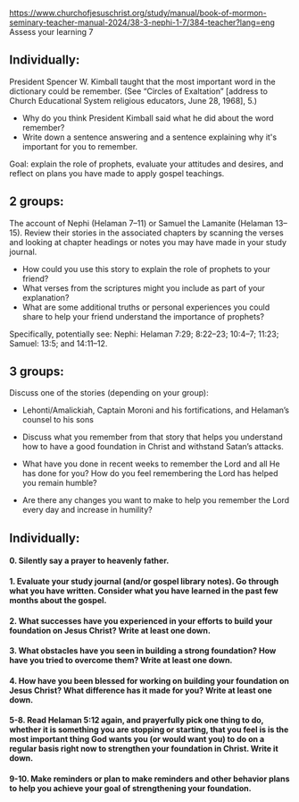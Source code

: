 https://www.churchofjesuschrist.org/study/manual/book-of-mormon-seminary-teacher-manual-2024/38-3-nephi-1-7/384-teacher?lang=eng
Assess your learning 7

## Individually:
President Spencer W. Kimball taught that the most important word in the dictionary could be remember. (See “Circles of Exaltation” [address to Church Educational System religious educators, June 28, 1968], 5.)
- Why do you think President Kimball said what he did about the word remember?
- Write down a sentence answering and a sentence explaining why it's important for you to remember.


Goal: explain the role of prophets, evaluate your attitudes and desires, and reflect on plans you have made to apply gospel teachings.

## 2 groups:

The account of Nephi (Helaman 7–11) or Samuel the Lamanite (Helaman 13–15). Review their stories in the associated chapters by scanning the verses and looking at chapter headings or notes you may have made in your study journal.
- How could you use this story to explain the role of prophets to your friend?
- What verses from the scriptures might you include as part of your explanation?
- What are some additional truths or personal experiences you could share to help your friend understand the importance of prophets?

Specifically, potentially see:
Nephi: Helaman 7:29; 8:22–23; 10:4–7; 11:23; 
Samuel: 13:5; and 14:11–12.

## 3 groups: 
Discuss one of the stories (depending on your group): 
- Lehonti/Amalickiah, Captain Moroni and his fortifications, and Helaman’s counsel to his sons
- Discuss what you remember from that story that helps you understand how to have a good foundation in Christ and withstand Satan’s attacks.

- What have you done in recent weeks to remember the Lord and all He has done for you? How do you feel remembering the Lord has helped you remain humble?
- Are there any changes you want to make to help you remember the Lord every day and increase in humility?

## Individually: 
#### 0. Silently say a prayer to heavenly father.
#### 1. Evaluate your study journal (and/or gospel library notes). Go through what you have written. Consider what you have learned in the past few months about the gospel. 
#### 2. What successes have you experienced in your efforts to build your foundation on Jesus Christ? Write at least one down.
#### 3. What obstacles have you seen in building a strong foundation? How have you tried to overcome them? Write at least one down.
#### 4. How have you been blessed for working on building your foundation on Jesus Christ? What difference has it made for you? Write at least one down.
#### 5-8. Read Helaman 5:12 again, and prayerfully pick one thing to do, whether it is something you are stopping or starting, that you feel is **is the most important thing** God wants you (or would want you) to do on a regular basis right now to strengthen your foundation in Christ. Write it down.
#### 9-10. Make reminders or plan to make reminders and other behavior plans to help you achieve your goal of strengthening your foundation.

